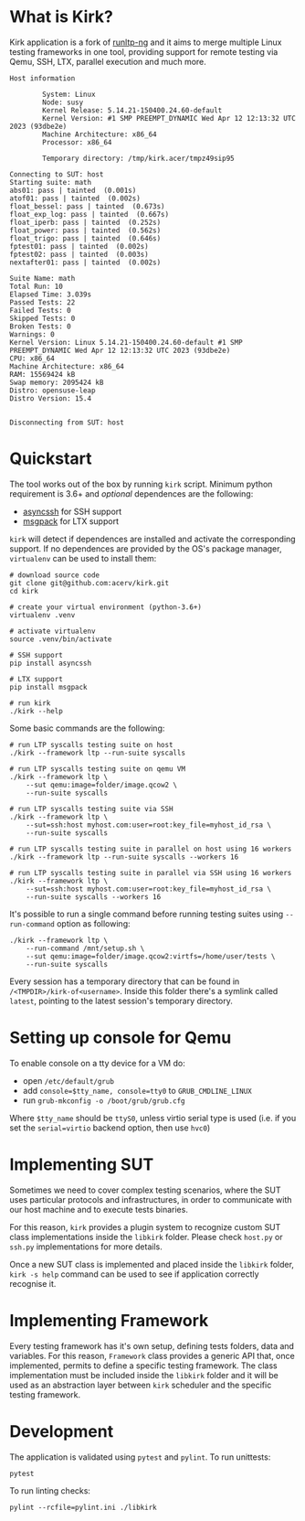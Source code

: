 What is Kirk?
=============

Kirk application is a fork of [runltp-ng](https://github.com/linux-test-project/runltp-ng)
and it aims to merge multiple Linux testing frameworks in one tool, providing
support for remote testing via Qemu, SSH, LTX, parallel execution and much more.

    Host information

            System: Linux
            Node: susy
            Kernel Release: 5.14.21-150400.24.60-default
            Kernel Version: #1 SMP PREEMPT_DYNAMIC Wed Apr 12 12:13:32 UTC 2023 (93dbe2e)
            Machine Architecture: x86_64
            Processor: x86_64

            Temporary directory: /tmp/kirk.acer/tmpz49sip95

    Connecting to SUT: host
    Starting suite: math
    abs01: pass | tainted  (0.001s)
    atof01: pass | tainted  (0.002s)
    float_bessel: pass | tainted  (0.673s)
    float_exp_log: pass | tainted  (0.667s)
    float_iperb: pass | tainted  (0.252s)
    float_power: pass | tainted  (0.562s)
    float_trigo: pass | tainted  (0.646s)
    fptest01: pass | tainted  (0.002s)
    fptest02: pass | tainted  (0.003s)
    nextafter01: pass | tainted  (0.002s)

    Suite Name: math                                
    Total Run: 10
    Elapsed Time: 3.039s
    Passed Tests: 22
    Failed Tests: 0
    Skipped Tests: 0
    Broken Tests: 0
    Warnings: 0
    Kernel Version: Linux 5.14.21-150400.24.60-default #1 SMP PREEMPT_DYNAMIC Wed Apr 12 12:13:32 UTC 2023 (93dbe2e)
    CPU: x86_64
    Machine Architecture: x86_64
    RAM: 15569424 kB
    Swap memory: 2095424 kB
    Distro: opensuse-leap
    Distro Version: 15.4


    Disconnecting from SUT: host


Quickstart
==========

The tool works out of the box by running `kirk` script.
Minimum python requirement is 3.6+ and *optional* dependences are the following:

- [asyncssh](https://pypi.org/project/asyncssh/) for SSH support
- [msgpack](https://pypi.org/project/msgpack/) for LTX support

`kirk` will detect if dependences are installed and activate the corresponding
support. If no dependences are provided by the OS's package manager,
`virtualenv` can be used to install them:

    # download source code
    git clone git@github.com:acerv/kirk.git
    cd kirk

    # create your virtual environment (python-3.6+)
    virtualenv .venv

    # activate virtualenv
    source .venv/bin/activate

    # SSH support
    pip install asyncssh

    # LTX support
    pip install msgpack

    # run kirk
    ./kirk --help

Some basic commands are the following:

    # run LTP syscalls testing suite on host
    ./kirk --framework ltp --run-suite syscalls

    # run LTP syscalls testing suite on qemu VM
    ./kirk --framework ltp \
        --sut qemu:image=folder/image.qcow2 \
        --run-suite syscalls

    # run LTP syscalls testing suite via SSH
    ./kirk --framework ltp \
        --sut=ssh:host myhost.com:user=root:key_file=myhost_id_rsa \
        --run-suite syscalls

    # run LTP syscalls testing suite in parallel on host using 16 workers
    ./kirk --framework ltp --run-suite syscalls --workers 16

    # run LTP syscalls testing suite in parallel via SSH using 16 workers
    ./kirk --framework ltp \
        --sut=ssh:host myhost.com:user=root:key_file=myhost_id_rsa \
        --run-suite syscalls --workers 16

It's possible to run a single command before running testing suites using
`--run-command` option as following:

    ./kirk --framework ltp \
        --run-command /mnt/setup.sh \
        --sut qemu:image=folder/image.qcow2:virtfs=/home/user/tests \
        --run-suite syscalls

Every session has a temporary directory that can be found in
`/<TMPDIR>/kirk-of<username>`. Inside this folder there's a symlink
called `latest`, pointing to the latest session's temporary directory.

Setting up console for Qemu
===========================

To enable console on a tty device for a VM do:

* open `/etc/default/grub`
* add `console=$tty_name, console=tty0` to `GRUB_CMDLINE_LINUX`
* run `grub-mkconfig -o /boot/grub/grub.cfg`

Where `$tty_name` should be `ttyS0`, unless virtio serial type is used (i.e.
if you set the `serial=virtio` backend option, then use `hvc0`)

Implementing SUT
================

Sometimes we need to cover complex testing scenarios, where the SUT uses
particular protocols and infrastructures, in order to communicate with our
host machine and to execute tests binaries.

For this reason, `kirk` provides a plugin system to recognize custom SUT
class implementations inside the `libkirk` folder. Please check `host.py`
or `ssh.py` implementations for more details.

Once a new SUT class is implemented and placed inside the `libkirk` folder,
`kirk -s help` command can be used to see if application correctly
recognise it.

Implementing Framework
======================

Every testing framework has it's own setup, defining tests folders, data and
variables. For this reason, `Framework` class provides a generic API that, once
implemented, permits to define a specific testing framework. The class 
implementation must be included inside the `libkirk` folder and it will be
used as an abstraction layer between `kirk` scheduler and the specific testing
framework.

Development
===========

The application is validated using `pytest` and `pylint`.
To run unittests:

    pytest

To run linting checks:

    pylint --rcfile=pylint.ini ./libkirk
